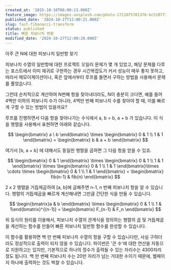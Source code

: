 ```yaml
---
created_at: '2015-10-10T06:00:13.000Z'
feature_image: https://images.unsplash.com/photo-1711075781376-bc5107736730?crop=entropy&cs=tinysrgb&fit=max&fm=jpg&ixid=M3wxMTc3M3wwfDF8c2VhcmNofDh8fGZpYm9uYWNjaXxlbnwwfHx8fDE3MzAwMTE4NTl8MA&ixlib=rb-4.0.3&q=80&w=2000
published_date: '2024-10-27T12:00:21.000Z'
slug: fast-fibonacci-transform
status: published
title: 빠른 피보나치 변환
modified_date: '2024-10-27T12:00:20.000Z'
---
```


아주 큰 N에 대한 피보나치 일반항 찾기

피보나치 수열의 일반항에 대한 프로젝트 오일러 문제가 몇 개 있었고, 해당 문제를 다루는 포스트에서 이미 재귀로 구현하는 경우 시간복잡도가 커서 성능이 매우 좋지 못하고, 따라서 메모이제이션이나, 혹은 앞에서부터 루프를 돌면서 구하는 방법을 사용해서 문제를 풀었습니다.

그런데 순차적으로 계산하여 N번째 항을 찾아내더라도, N이 충분히 크다면, 예를 들어 4백만 이하의 피보나치 수가 아니라, 4백만 번째 피보나치 수를 찾아야 할 때, 이를 빠르게 구할 수 있는 방법이 있을까요?

루프를 진행하면서 다음 항을 찾아나가는 수식에서 a, b = b, a + b 가 있습니다. 이 식을 행렬을 사용해서 표현하면 아래와 같습니다. 

$$ \begin{bmatrix} a \ b \end{bmatrix} \times \begin{bmatrix} 0 & 1 \\ 1 & 1 \end{bmatrix} = \begin{bmatrix} b & a + b \end{bmatrix} $$

여기서 [b, a + b] 에 대해서도 동일한 행렬을 곱하면 그 다음 항을 얻을 수 있죠.  

$$ \begin{bmatrix} 0 & 1 \end{bmatrix} \times \begin{bmatrix} 0 & 1 \\ 1 & 1 \end{bmatrix} \times \begin{bmatrix} 0 & 1 \\ 1 & 1 \end{bmatrix}\times \cdots \times \begin{bmatrix} 0 & 1 \\ 1 & 1 \end{bmatrix} = \begin{bmatrix} fib(n-1) & fib(n) \end{bmatrix} $$

2 x 2 행렬을 거듭제곱하여 [a, b]에 곱해주면 n-1, n 번째 피보나치 항을 알 수 있습니다. 행렬의 거듭제곱을 빠르게 계산해내면 그만큼 간단한 식을 만들 수 있습니다. 

$$ \begin{bmatrix}a & b \end{bmatrix} \times \begin{bmatrix} 0 & 1 \\ 1 & 1\end{bmatrix}^{(n-1)} = \begin{bmatrix} F_{n-1} & F_n \end{bmatrix} $$

위 등식의 원리를 이용해서, 피보나치 수열의 관계식을 정의하는 행렬의 곱 및 거듭제곱을 계산하는 함수를 만들어 빠른 피보나치 일반항 함수를 완성할 수 있습니다. 

이 함수를 활용하면 백 만 번째 피보나치 수열의 항을 구할 수 있습니다만, 사실 구하더라도 정상적으로 출력이 되지 않을 수 있습니다. 파이썬은 '큰 수'에 대한 연산을 자동으로 지원하고는 있지만, 기본적으로 하나의 정수가 출력될 수 있는 자리수는 4300자리 정도 됩니다. 백 만 번째 피보나치 수는 20만 자리가 넘는 거대한 수이기 때문에, 웹페이지 하나에 출력하는 것도 벅찰 수 있습니다.